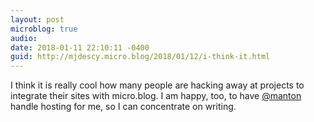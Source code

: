 ```yaml
---
layout: post
microblog: true
audio: 
date: 2018-01-11 22:10:11 -0400
guid: http://mjdescy.micro.blog/2018/01/12/i-think-it.html
---
```

I think it is really cool how many people are hacking away at projects to integrate their sites with micro.blog. I am happy, too, to have [@manton](https://micro.blog/manton) handle hosting for me, so I can concentrate on writing.
